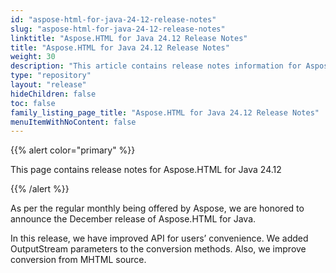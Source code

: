 ```yaml
---
id: "aspose-html-for-java-24-12-release-notes"
slug: "aspose-html-for-java-24-12-release-notes"
linktitle: "Aspose.HTML for Java 24.12 Release Notes"
title: "Aspose.HTML for Java 24.12 Release Notes"
weight: 30
description: "This article contains release notes information for Aspose.HTML for .Java 24.12."
type: "repository"
layout: "release"
hideChildren: false
toc: false
family_listing_page_title: "Aspose.HTML for Java 24.12 Release Notes"
menuItemWithNoContent: false
---
```


{{% alert color="primary" %}}

This page contains release notes for Aspose.HTML for Java 24.12

{{% /alert %}}

As per the regular monthly being offered by Aspose, 
we are honored to announce the December release of Aspose.HTML for Java.

In this release, we have improved API for users’ convenience. 
We added OutputStream parameters to the conversion methods. 
Also, we improve conversion from MHTML source.